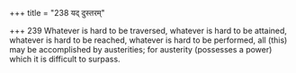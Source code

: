 +++
title = "238 यद् दुस्तरम्"

+++
239	Whatever is hard to be traversed, whatever is hard to be attained, whatever is hard to be reached, whatever is hard to be performed, all (this) may be accomplished by austerities; for austerity (possesses a power) which it is difficult to surpass.